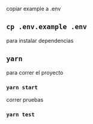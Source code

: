 copiar example a .env
## `cp .env.example .env`

para instalar dependencias
## `yarn`

para correr el proyecto
### `yarn start`

correr pruebas
### `yarn test`


